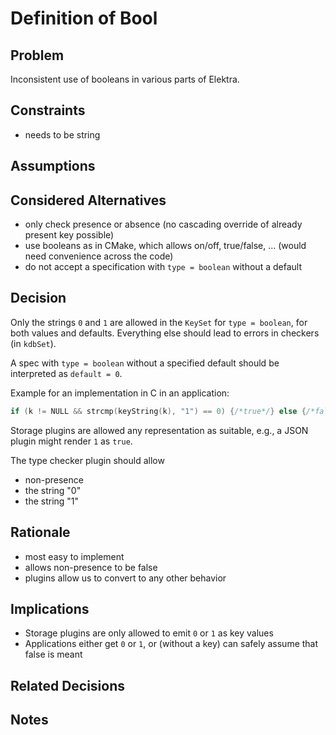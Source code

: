 # Definition of Bool

## Problem

Inconsistent use of booleans in various parts of Elektra.

## Constraints

- needs to be string

## Assumptions

## Considered Alternatives

- only check presence or absence (no cascading override of already present key possible)
- use booleans as in CMake, which allows on/off, true/false, ... (would need convenience across the code)
- do not accept a specification with `type = boolean` without a default

## Decision

Only the strings `0` and `1` are allowed in the `KeySet` for `type = boolean`, for both values and defaults.
Everything else should lead to errors in checkers (in `kdbSet`).

A spec with `type = boolean` without a specified default should be interpreted as `default = 0`.

Example for an implementation in C in an application:

```c
if (k != NULL && strcmp(keyString(k), "1") == 0) {/*true*/} else {/*false*/}
```

Storage plugins are allowed any representation as suitable, e.g., a JSON plugin might render `1` as `true`.

The type checker plugin should allow

- non-presence
- the string "0"
- the string "1"

## Rationale

- most easy to implement
- allows non-presence to be false
- plugins allow us to convert to any other behavior

## Implications

- Storage plugins are only allowed to emit `0` or `1` as key values
- Applications either get `0` or `1`, or (without a key)
  can safely assume that false is meant

## Related Decisions

## Notes
